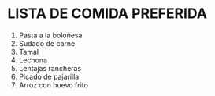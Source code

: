 # LISTA DE COMIDA PREFERIDA

1. Pasta a la boloñesa
2. Sudado de carne
3. Tamal 
4. Lechona
5. Lentajas rancheras
6. Picado de pajarilla
7. Arroz con huevo frito